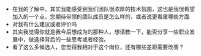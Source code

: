 - 在我的了解中，其实我能感受到我们团队很浓厚的技术氛围，这也是我很希望加入的一个点，您期待带领的团队成员是怎么样的，或者说更看重哪些方面
- 对我有什么建议或者评价吗
- 其实我觉得你就是我今后想成为的那种人，想请教一下，能否分享一些职业发展中，做选择背后的一些思考或者经验。
- 看了这么多候选人，您觉得我相对于这个岗位，还有哪些差距需要改善？